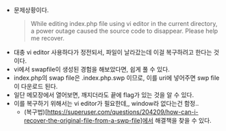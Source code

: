 * 문제상황이다.
    > While editing index.php file using vi editor in the current directory, a power outage caused the source code to disappear.
    Please help me recover.
* 대충 vi editor 사용하다가 정전되서, 파일이 날라갔는데 이걸 복구하려고 한다는 것이다.
* vi에서 swapfile이 생성된 경험을 해보았다면, 쉽게 풀 수 있다.
* index.php의 swap file은 .index.php.swp 이므로, 이를 uri에 넣어주면 swp file이 다운로드 된다.
* 일단 메모장에서 열어보면, 깨지더라도 끝에 flag가 있는 것을 알 수 있다.
* 이를 복구하기 위해서는 vi editor가 필요한데,, window라 없다는건 함정..
    * (복구법)[https://superuser.com/questions/204209/how-can-i-recover-the-original-file-from-a-swp-file]에서 해결책을 찾을 수 있다.